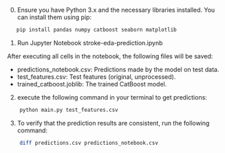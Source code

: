 0. Ensure you have Python 3.x and the necessary libraries installed. You can install them using pip:
```bash
   pip install pandas numpy catboost seaborn matplotlib
```
1.  Run Jupyter Notebook stroke-eda-prediction.ipynb
 
After executing all cells in the notebook, the following files will be saved:
- predictions_notebook.csv: Predictions made by the model on test data.
- test_features.csv: Test features (original, unprocessed).
- trained_catboost.joblib: The trained CatBoost model.

2. execute the following command in your terminal to get predictions:
```bash
    python main.py test_features.csv 
```
3. To verify that the prediction results are consistent, run the following command:
```bash
    diff predictions.csv predictions_notebook.csv
```